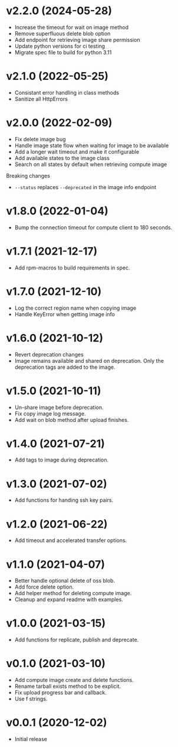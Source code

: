 v2.2.0 (2024-05-28)
===================

- Increase the timeout for wait on image method
- Remove superfluous delete blob option
- Add endpoint for retrieving image share permission
- Update python versions for ci testing
- Migrate spec file to build for python 3.11

v2.1.0 (2022-05-25)
===================

- Consistant error handling in class methods
- Sanitize all HttpErrors

v2.0.0 (2022-02-09)
===================

- Fix delete image bug
- Handle image state flow when waiting for image to be available
- Add a longer wait timeout and make it configurable
- Add available states to the image class
- Search on all states by default when retrieving compute image

Breaking changes

- `--status` replaces `--deprecated` in the image info endpoint

v1.8.0 (2022-01-04)
===================

- Bump the connection timeout for compute client to 180 seconds.

v1.7.1 (2021-12-17)
===================

- Add rpm-macros to build requirements in spec.

v1.7.0 (2021-12-10)
===================

- Log the correct region name when copying image
- Handle KeyError when getting image info

v1.6.0 (2021-10-12)
===================

- Revert deprecation changes
- Image remains available and shared on deprecation. Only the
  deprecation tags are added to the image.

v1.5.0 (2021-10-11)
===================

- Un-share image before deprecation.
- Fix copy image log message.
- Add wait on blob method after upload finishes.

v1.4.0 (2021-07-21)
===================

- Add tags to image during deprecation.

v1.3.0 (2021-07-02)
===================

- Add functions for handing ssh key pairs.

v1.2.0 (2021-06-22)
===================

- Add timeout and accelerated transfer options. 

v1.1.0 (2021-04-07)
===================

- Better handle optional delete of oss blob.
- Add force delete option.
- Add helper method for deleting compute image.
- Cleanup and expand readme with examples.

v1.0.0 (2021-03-15)
===================

- Add functions for replicate, publish and deprecate.

v0.1.0 (2021-03-10)
===================

- Add compute image create and delete functions.
- Rename tarball exists method to be explicit.
- Fix upload progress bar and callback.
- Use f strings.

v0.0.1 (2020-12-02)
===================

- Initial release
